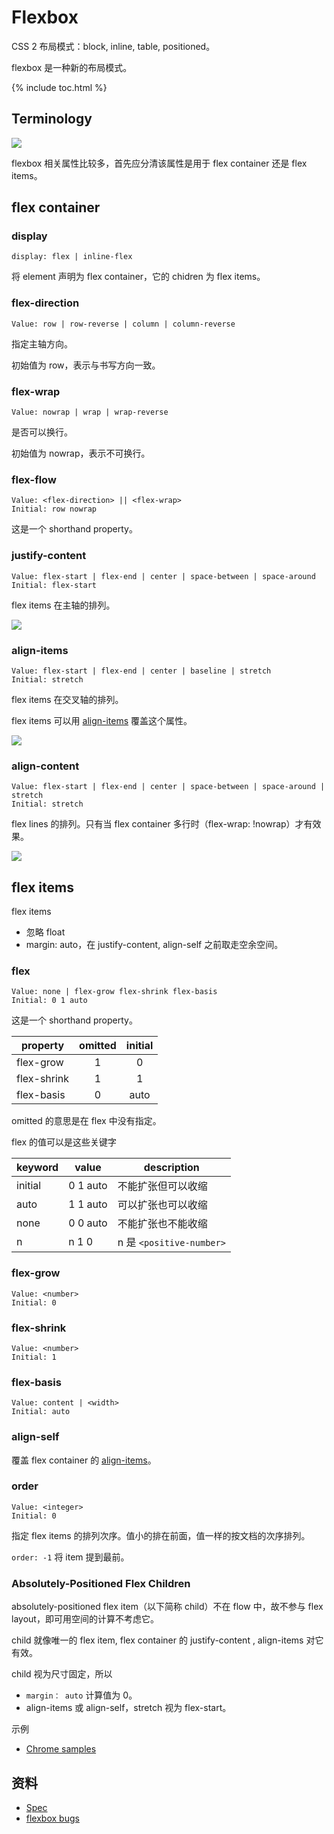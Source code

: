 # Flexbox

CSS 2 布局模式：block, inline, table, positioned。

flexbox 是一种新的布局模式。

{% include toc.html %}

## Terminology

![](images/flex-direction-terms.svg)

flexbox 相关属性比较多，首先应分清该属性是用于 flex container 还是 flex items。

## flex container

### display

```
display: flex | inline-flex
```

将 element 声明为 flex container，它的 chidren 为 flex items。

### flex-direction

```
Value: row | row-reverse | column | column-reverse
```

指定主轴方向。

初始值为 row，表示与书写方向一致。

### flex-wrap

```
Value: nowrap | wrap | wrap-reverse
```

是否可以换行。

初始值为 nowrap，表示不可换行。

### flex-flow

```
Value: <flex-direction> || <flex-wrap>
Initial: row nowrap
```

这是一个 shorthand property。

### justify-content

```
Value: flex-start | flex-end | center | space-between | space-around
Initial: flex-start
```

flex items 在主轴的排列。

![](images/flex-pack.svg)

### align-items

```
Value: flex-start | flex-end | center | baseline | stretch
Initial: stretch
```

flex items 在交叉轴的排列。

flex items 可以用 [align-items](#align-items) 覆盖这个属性。

![](images/flex-align.svg)


### align-content

```
Value: flex-start | flex-end | center | space-between | space-around | stretch
Initial: stretch
```

flex lines 的排列。只有当 flex container 多行时（flex-wrap: !nowrap）才有效果。

![](images/align-content-example.svg)


## flex items

flex items

- 忽略 float
- margin: auto，在 justify-content, align-self 之前取走空余空间。

### flex

```
Value: none | flex-grow flex-shrink flex-basis
Initial: 0 1 auto
```

这是一个 shorthand property。

property    | omitted | initial
----------  | :-----: | :-----:
flex-grow   | 1       | 0
flex-shrink | 1       | 1
flex-basis  | 0       | auto

omitted 的意思是在 flex 中没有指定。

flex 的值可以是这些关键字

keyword  | value    | description
-------  | -------- | ------------
initial  | 0 1 auto | 不能扩张但可以收缩
auto     | 1 1 auto | 可以扩张也可以收缩
none     | 0 0 auto | 不能扩张也不能收缩
n        | n 1 0    | n 是 `<positive-number>`


### flex-grow

```
Value: <number>
Initial: 0
```

### flex-shrink

```
Value: <number>
Initial: 1
```

### flex-basis

```
Value: content | <width>
Initial: auto
```


### align-self

覆盖 flex container 的 [align-items](#align-items)。

### order

```
Value: <integer>
Initial: 0
```

指定 flex items 的排列次序。值小的排在前面，值一样的按文档的次序排列。

`order: -1` 将 item 提到最前。

### Absolutely-Positioned Flex Children

absolutely-positioned flex item（以下简称 child）不在 flow 中，故不参与 flex layout，即可用空间的计算不考虑它。

child 就像唯一的 flex item, flex container 的 justify-content
, align-items 对它有效。

child 视为尺寸固定，所以

- `margin： auto` 计算值为 0。
- align-items 或 align-self，stretch 视为 flex-start。

示例

- [Chrome samples](https://googlechrome.github.io/samples/css-flexbox-abspos/index.html)

## 资料

- [Spec](https://drafts.csswg.org/css-flexbox/)
- [flexbox bugs](http://philipwalton.com/articles/normalizing-cross-browser-flexbox-bugs/)

